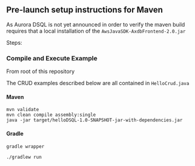 ## Pre-launch setup instructions for Maven

As Aurora DSQL is not yet announced in order to verify the maven build requires that a local installation of the `AwsJavaSDK-AxdbFrontend-2.0.jar`

Steps:

### Compile and Execute Example

From root of this repository

The CRUD examples described below are all contained in `HelloCrud.java`

#### Maven

```
mvn validate
mvn clean compile assembly:single
java -jar target/helloDSQL-1.0-SNAPSHOT-jar-with-dependencies.jar
```

#### Gradle

```
gradle wrapper

./gradlew run
```
